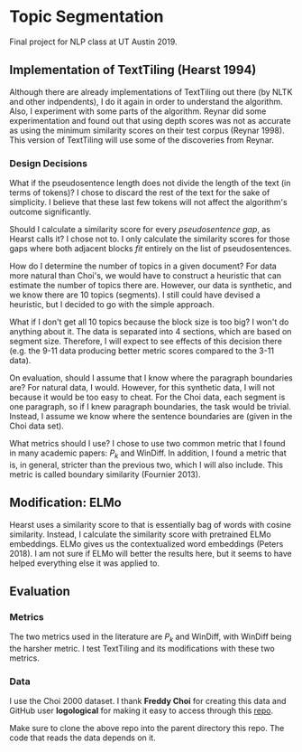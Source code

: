 # Topic Segmentation

Final project for NLP class at UT Austin 2019.

## Implementation of TextTiling (Hearst 1994)

Although there are already implementations of TextTiling out there
(by NLTK and other indpendents), I do it again in order to understand
the algorithm. Also, I experiment with some parts of the algorithm.
Reynar did some experimentation and found out that using depth scores was not
as accurate as using the minimum similarity scores on their test corpus (Reynar
1998). This version of TextTiling will use some of the discoveries from Reynar.

### Design Decisions

What if the pseudosentence length does not divide the length of the text (in
terms of tokens)? I chose to discard the rest of the text for the sake of
simplicity. I believe that these last few tokens will not affect the algorithm's
outcome significantly.

Should I calculate a similarity score for every _pseudosentence gap_, as Hearst
calls it? I chose not to. I only calculate the similarity scores for those gaps
where both adjacent blocks _fit_ entirely on the list of pseudosentences.

How do I determine the number of topics in a given document?  For data more
natural than Choi's, we would have to construct a heuristic that can estimate
the number of topics there are. However, our data is synthetic, and we know there
are 10 topics (segments). I still could have devised a heuristic, but I decided
to go with the simple approach.

What if I don't get all 10 topics because the block size is too big? I won't do
anything about it. The data is separated into 4 sections, which are based on
segment size. Therefore, I will expect to see effects of this decision there
(e.g. the 9-11 data producing better metric scores compared to the 3-11 data).

On evaluation, should I assume that I know where the paragraph boundaries are?
For natural data, I would. However, for this synthetic data, I will not because
it would be too easy to cheat. For the Choi data, each segment is one paragraph,
so if I knew paragraph boundaries, the task would be trivial. Instead, I assume
we know where the sentence boundaries are (given in the Choi data set).

What metrics should I use? I chose to use two common metric that I found in
many academic papers: _P<sub>k</sub>_ and WinDiff. In addition, I found a metric
that is, in general, stricter than the previous two, which I will also include.
This metric is called boundary similarity (Fournier 2013).

## Modification: ELMo

Hearst uses a similarity score to that is essentially bag of words with cosine
similarity. Instead, I calculate the similarity score with pretrained
ELMo embeddings. ELMo gives us the contextualized word embeddings (Peters 2018).
I am not sure if ELMo will better the results here, but it seems to have helped
everything else it was applied to.

## Evaluation

### Metrics

The two metrics used in the literature are _P<sub>k</sub>_ and WinDiff, with
WinDiff being the harsher metric. I test TextTiling and its
modifications with these two metrics.

### Data

I use the Choi 2000 dataset. I thank __Freddy Choi__ for creating this data and
GitHub user __logological__ for making it easy to access through this
[repo](https://github.com/logological/C99.git).

Make sure to clone the above repo into the parent directory this repo.
The code that reads the data depends on it.
